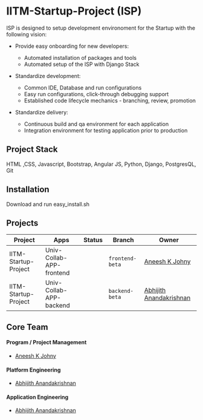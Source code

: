 # IITM-Startup-Project (ISP)

 ISP is designed to setup development environoment for the Startup with the following vision:

* Provide easy onboarding for new developers:
    * Automated installation of packages and tools
    * Automated setup of the ISP with Django Stack 
    
* Standardize development:
    * Common IDE, Database and run configurations
    * Easy run configurations, click-through debugging support
    * Established code lifecycle mechanics - branching, review, promotion
 
* Standardize delivery:
    * Continuous build and qa environment for each application
    * Integration environment for testing application prior to production 

## Project Stack

HTML ,CSS, Javascript, Bootstrap, Angular JS, Python, Django, PostgresQL, Git


## Installation

Download and run easy_install.sh

## Projects

Project | Apps | Status | Branch | Owner
--- | --- | --- | --- | ---
IITM-Startup-Project | Univ-Collab-APP-frontend |  | `frontend-beta` | [Aneesh K Johny](aneeshkjohny2017@gmail.com)
IITM-Startup-Project | Univ-Collab-APP-backend |  | `backend-beta` | [Abhijith Anandakrishnan](abhijithananthan@gmail.com)


## Core Team
#### Program / Project Management
* [Aneesh K Johny](aneeshkjohny2017@gmail.com)

#### Platform Engineering
* [Abhijith Anandakrishnan](abhijithananthan@gmail.com)

#### Application Engineering
* [Abhijith Anandakrishnan](abhijithananthan@gmail.com)
